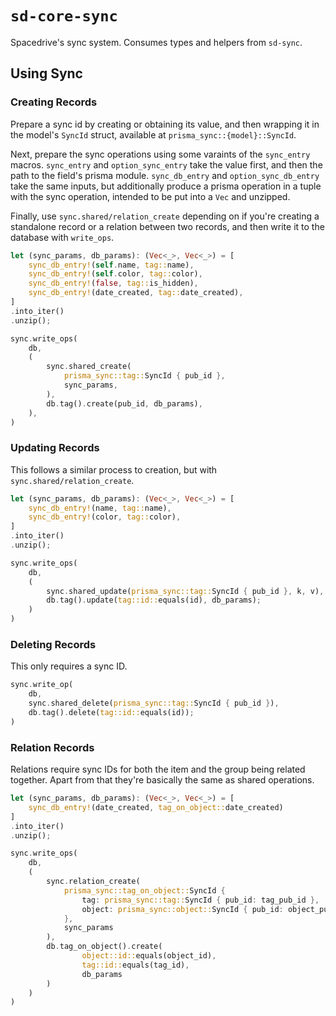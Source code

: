 # `sd-core-sync`

Spacedrive's sync system. Consumes types and helpers from `sd-sync`.

## Using Sync

### Creating Records

Prepare a sync id by creating or obtaining its value,
and then wrapping it in the model's `SyncId` struct,
available at `prisma_sync::{model}::SyncId`.

Next, prepare the sync operations using some varaints of the `sync_entry` macros.
`sync_entry` and `option_sync_entry` take the value first, and then the path to the field's prisma module.
`sync_db_entry` and `option_sync_db_entry` take the same inputs, but additionally produce a prisma operation in a tuple with the sync operation, intended to be put into a `Vec` and unzipped.

Finally, use `sync.shared/relation_create` depending on if you're creating a standalone record or a relation between two records, and then write it to the database with `write_ops`.

```rs
let (sync_params, db_params): (Vec<_>, Vec<_>) = [
	sync_db_entry!(self.name, tag::name),
	sync_db_entry!(self.color, tag::color),
	sync_db_entry!(false, tag::is_hidden),
	sync_db_entry!(date_created, tag::date_created),
]
.into_iter()
.unzip();

sync.write_ops(
	db,
	(
		sync.shared_create(
			prisma_sync::tag::SyncId { pub_id },
			sync_params,
		),
		db.tag().create(pub_id, db_params),
	),
)
```

### Updating Records

This follows a similar process to creation, but with `sync.shared/relation_create`.

```rs
let (sync_params, db_params): (Vec<_>, Vec<_>) = [
	sync_db_entry!(name, tag::name),
	sync_db_entry!(color, tag::color),
]
.into_iter()
.unzip();

sync.write_ops(
	db,
	(
		sync.shared_update(prisma_sync::tag::SyncId { pub_id }, k, v),
		db.tag().update(tag::id::equals(id), db_params);
	)
)
```

### Deleting Records

This only requires a sync ID.

```rs
sync.write_op(
	db,
	sync.shared_delete(prisma_sync::tag::SyncId { pub_id }),
	db.tag().delete(tag::id::equals(id));
)
```

### Relation Records

Relations require sync IDs for both the item and the group being related together.
Apart from that they're basically the same as shared operations.

```rs
let (sync_params, db_params): (Vec<_>, Vec<_>) = [
	sync_db_entry!(date_created, tag_on_object::date_created)
]
.into_iter()
.unzip();

sync.write_ops(
	db,
	(
		sync.relation_create(
			prisma_sync::tag_on_object::SyncId {
				tag: prisma_sync::tag::SyncId { pub_id: tag_pub_id },
				object: prisma_sync::object::SyncId { pub_id: object_pub_id },
			},
			sync_params
		),
		db.tag_on_object().create(
				object::id::equals(object_id),
				tag::id::equals(tag_id),
				db_params
		)
	)
)
```
